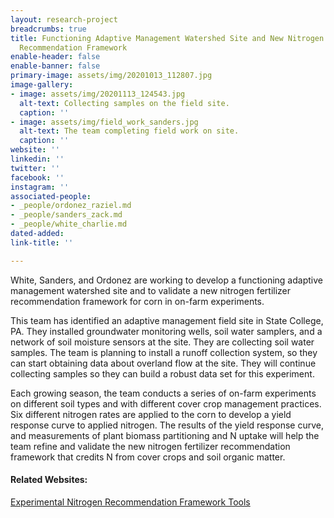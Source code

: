 ```yaml
---
layout: research-project
breadcrumbs: true
title: Functioning Adaptive Management Watershed Site and New Nitrogen Fertilizer
  Recommendation Framework
enable-header: false
enable-banner: false
primary-image: assets/img/20201013_112807.jpg
image-gallery:
- image: assets/img/20201113_124543.jpg
  alt-text: Collecting samples on the field site.
  caption: ''
- image: assets/img/field_work_sanders.jpg
  alt-text: The team completing field work on site.
  caption: ''
website: ''
linkedin: ''
twitter: ''
facebook: ''
instagram: ''
associated-people:
- _people/ordonez_raziel.md
- _people/sanders_zack.md
- _people/white_charlie.md
dated-added: 
link-title: ''

---
```

White, Sanders, and Ordonez are working to develop a functioning adaptive management watershed site and to validate a new nitrogen fertilizer recommendation framework for corn in on-farm experiments.

This team has identified an adaptive management field site in State College, PA. They installed groundwater monitoring wells, soil water samplers, and a network of soil moisture sensors at the site. They are collecting soil water samples. The team is planning to install a runoff collection system, so they can start obtaining data about overland flow at the site. They will continue collecting samples so they can build a robust data set for this experiment.

Each growing season, the team conducts a series of on-farm experiments on different soil types and with different cover crop management practices. Six different nitrogen rates are applied to the corn to develop a yield response curve to applied nitrogen. The results of the yield response curve, and measurements of plant biomass partitioning and N uptake will help the team refine and validate the new nitrogen fertilizer recommendation framework that credits N from cover crops and soil organic matter.

#### Related Websites:

[Experimental Nitrogen Recommendation Framework Tools](https://extension.psu.edu/nitrogen-recommendations-for-corn)